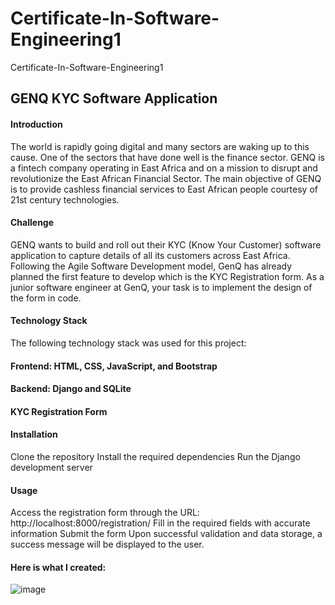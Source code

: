 # Certificate-In-Software-Engineering1
Certificate-In-Software-Engineering1

## GENQ KYC Software Application
#### Introduction 
The world is rapidly going digital and many sectors are waking up to this cause. One of the sectors that have done well is the finance sector. GENQ is a fintech company operating in East Africa and on a mission to disrupt and revolutionize the East African Financial Sector. The main objective of GENQ is to provide cashless financial services to East African people courtesy of 21st century technologies.

#### Challenge 
GENQ wants to build and roll out their KYC (Know Your Customer) software application to capture details of all its customers across East Africa. Following the Agile Software Development model, GenQ has already planned the first feature to develop which is the KYC Registration form. As a junior software engineer at GenQ, your task is to implement the design of the form in code.

#### Technology Stack 
The following technology stack was used for this project:
 
#### Frontend: HTML, CSS, JavaScript, and Bootstrap 
#### Backend: Django and SQLite 
 

#### KYC Registration Form 

#### Installation
Clone the repository
Install the required dependencies
Run the Django development server

#### Usage
Access the registration form through the URL: http://localhost:8000/registration/ 
Fill in the required fields with accurate information 
Submit the form 
Upon successful validation and data storage, a success message will be displayed to the user. 

#### Here is what I created:
![image](https://user-images.githubusercontent.com/106011252/235121365-01725ae7-7507-4cc4-a059-edd7e97874bf.png)
